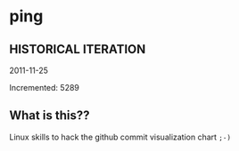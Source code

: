 # ping

## HISTORICAL ITERATION
2011-11-25

Incremented: 5289

## What is this?? 
Linux skills to hack the github commit visualization chart `;-)`
